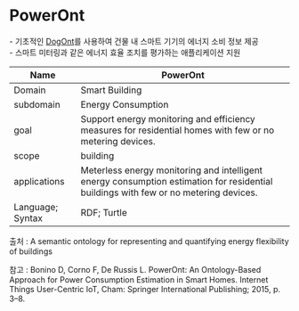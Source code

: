# PowerOnt

&#45; 기초적인 [DogOnt](DogOnt.md)를 사용하여 건물 내 스마트 기기의 에너지 소비 정보 제공 <br/>
&#45; 스마트 미터링과 같은 에너지 효율 조치를 평가하는 애플리케이션 지원

| Name             | PowerOnt                                                                                                 |
| ---------------- | -------------------------------------------------------------------------------------------------------- |
| Domain           | Smart Building                                                                                           |
| subdomain        | Energy Consumption                                                                                       |
| goal             | Support energy monitoring and efficiency measures for residential homes with few or no metering devices. |
| scope            | building                                                                                                 |
| applications     | Meterless energy monitoring and intelligent energy consumption estimation for residential buildings with few or no metering devices.                                                                                                         |
| Language; Syntax | RDF; Turtle                                                                                                         |

출처 :  A semantic ontology for representing and quantifying energy flexibility of buildings

참고 : Bonino D, Corno F, De Russis L. PowerOnt: An Ontology-Based Approach for Power Consumption Estimation in Smart Homes. Internet Things User-Centric IoT, Cham: Springer International Publishing; 2015, p. 3–8.
